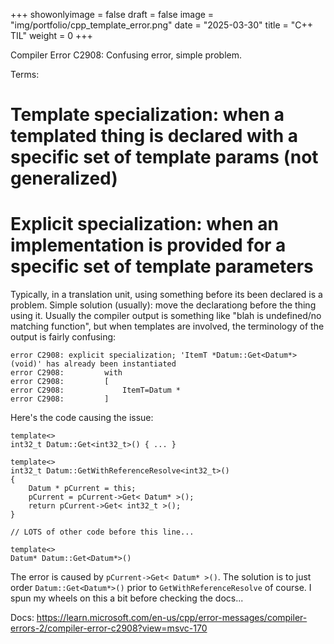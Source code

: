+++
showonlyimage = false
draft = false
image = "img/portfolio/cpp_template_error.png"
date = "2025-03-30"
title = "C++ TIL"
weight = 0
+++

Compiler Error C2908: Confusing error, simple problem.
<!--more-->

Terms:
# Template specialization: when a templated thing is declared with a specific set of template params (not generalized) 
# Explicit specialization: when an implementation is provided for a specific set of template parameters

Typically, in a translation unit, using something before its been declared is a problem. Simple solution (usually): move the declarationg before the thing using it. Usually the compiler output is something like "blah is undefined/no matching function", but when templates are involved, the terminology of the output is fairly confusing:

```
error C2908: explicit specialization; 'ItemT *Datum::Get<Datum*>(void)' has already been instantiated
error C2908:         with
error C2908:         [
error C2908:             ItemT=Datum *
error C2908:         ]
```

Here's the code causing the issue:
```
template<>
int32_t Datum::Get<int32_t>() { ... }

template<>
int32_t Datum::GetWithReferenceResolve<int32_t>()
{
    Datum * pCurrent = this;
    pCurrent = pCurrent->Get< Datum* >();
    return pCurrent->Get< int32_t >();
}

// LOTS of other code before this line...

template<>
Datum* Datum::Get<Datum*>()
```

The error is caused by `pCurrent->Get< Datum* >()`. The solution is to just order `Datum::Get<Datum*>()` prior to `GetWithReferenceResolve` of course. I spun my wheels on this a bit before checking the docs...

Docs:
https://learn.microsoft.com/en-us/cpp/error-messages/compiler-errors-2/compiler-error-c2908?view=msvc-170
